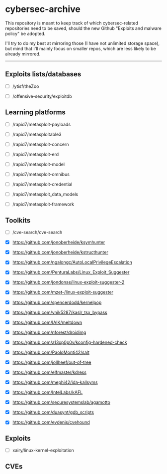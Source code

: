 # cybersec-archive

This repository is meant to keep track of which cybersec-related repositories
need to be saved, should the new Github "Exploits and malware policy" be adopted.

I'll try to do my best at mirroring those (I have not unlimited storage space),
but mind that I'll mainly focus on smaller repos, which are less likely to be
already mirrored.

---

## Exploits lists/databases

* [ ] /ytisf/theZoo
* [ ] /offensive-security/exploitdb


## Learning platforms

* [ ] /rapid7/metasploit-payloads
* [ ] /rapid7/metasploitable3
* [ ] /rapid7/metasploit-concern
* [ ] /rapid7/metasploit-erd
* [ ] /rapid7/metasploit-model
* [ ] /rapid7/metasploit-omnibus
* [ ] /rapid7/metasploit-credential
* [ ] /rapid7/metasploit_data_models
* [ ] /rapid7/metasploit-framework


## Toolkits

* [ ] /cve-search/cve-search

* [x] https://github.com/jonoberheide/ksymhunter
* [x] https://github.com/jonoberheide/kstructhunter
* [x] https://github.com/ngalongc/AutoLocalPrivilegeEscalation
* [x] https://github.com/PenturaLabs/Linux_Exploit_Suggester
* [x] https://github.com/jondonas/linux-exploit-suggester-2
* [x] https://github.com/mzet-/linux-exploit-suggester
* [x] https://github.com/spencerdodd/kernelpop
* [x] https://github.com/vnik5287/kaslr_tsx_bypass
* [x] https://github.com/IAIK/meltdown
* [x] https://github.com/nforest/droidimg
* [x] https://github.com/a13xp0p0v/kconfig-hardened-check
* [x] https://github.com/PaoloMonti42/salt
* [x] https://github.com/jollheef/out-of-tree
* [x] https://github.com/elfmaster/kdress
* [x] https://github.com/mephi42/ida-kallsyms
* [x] https://github.com/IntelLabs/kAFL
* [x] https://github.com/securesystemslab/agamotto
* [x] https://github.com/duasynt/gdb_scripts
* [x] https://github.com/evdenis/cvehound


## Exploits

* [ ] xairy/linux-kernel-exploitation


## CVEs
